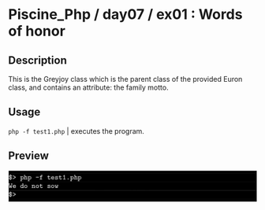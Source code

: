 # Piscine_Php / day07 / ex01 : Words of honor

## Description
This is the Greyjoy class which is the parent class of the provided Euron class, and contains an attribute: the family motto.

## Usage
`php -f test1.php` | executes the program.

## Preview
<img src="../../resources/images/greyjoy.png" width="1200">
